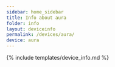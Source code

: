 ```yaml
---
sidebar: home_sidebar
title: Info about aura
folder: info
layout: deviceinfo
permalink: /devices/aura/
device: aura
---
```

{% include templates/device_info.md %}
